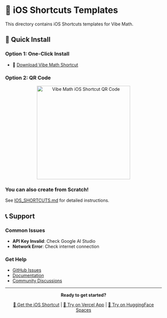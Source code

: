 # 📱 iOS Shortcuts Templates

This directory contains iOS Shortcuts templates for Vibe Math.

## 🚀 Quick Install

### Option 1: One-Click Install
- 📲 [Download Vibe Math Shortcut](https://www.icloud.com/shortcuts/c22a63e866814b4c9b5f59fe574e3131)

### Option 2: QR Code
<div align="center">
  <img src="https://api.qrserver.com/v1/create-qr-code/?size=300x300&data=https%3A%2F%2Fwww.icloud.com%2Fshortcuts%2F8f3a4b2c5d4e6f7a8b9c0d1e2f3a4b5c" alt="Vibe Math iOS Shortcut QR Code" width="300"/>
</div>


### You can also create from Scratch!
See [IOS_SHORTCUTS.md](../docs/IOS_SHORTCUTS.md) for detailed instructions.

## 📞 Support

### Common Issues
- **API Key Invalid**: Check Google AI Studio
- **Network Error**: Check internet connection

### Get Help
- [GitHub Issues](https://github.com/melonwer/vibe-math/issues)
- [Documentation](../docs/IOS_SHORTCUTS.md)
- [Community Discussions](https://github.com/melonwer/vibe-math/discussions)


---

<div align="center">
  <p><strong>Ready to get started?</strong></p>
  <p>
    <a href="https://www.icloud.com/shortcuts/a7beba54aa404434b2d0d6b82b590ece">📱 Get the iOS Shortcut</a> | 
    <a href="https://vercel.com/melonwers-projects/vibe-math-api">🚀 Try on Vercel App</a> | 
    <a href="https://huggingface.co/spaces/d4ydy/vibe-math">🤗 Try on HuggingFace Spaces</a>
  </p>
</div>